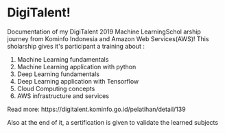 <h1>DigiTalent!</h1>

Documentation of my DigiTalent 2019 Machine LearningSchol arship journey from Kominfo Indonesia and Amazon Web Services(AWS)!
This sholarship gives it's participant a training about :
1. Machine Learning fundamentals
2. Machine Learning application with python
3. Deep Learning fundamentals
4. Deep Learning application with Tensorflow
5. Cloud Computing concepts
6. AWS infrastructure and services
<p>Read more: https://digitalent.kominfo.go.id/pelatihan/detail/139</p>

<p>Also at the end of it, a sertification is given to validate the learned subjects</p>
